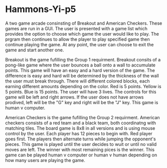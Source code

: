 # Hammons-Yi-p5
A two game arcade consinsting of Breakout and American Checkers. These games are run in a GUI. The user is presented with a game list which provides the option to choose which game the user would like to play. The prgram then continues to allow the player to play specified game then continue playing the game. At any point, the user can choose to exit the game and start another one. 

Breakout is the game fufilling the Group 1 requirment. Breakout consits of a pong-like game where the user bounces a ball onto a wall to accumulate points. This game will have an easy and a hard version of the game. The difference is easy and hard will be determined by the thickness of the wall the user must break through. There will different colored blocks, each earning different amounts depending on the color. Red is 5 points. Yellow is 5 points. Blue is 15 points. The user will have 3 lives. The controls for this game will be left and right arrows. If the user does not have arrows prodived, left will be the "G" key and right will be the "J" key. This game is human v computer. 

American Checkers is the game fufilling the Group 2 requirment. American checkers consists of a red team and a black team, both coordinatng with matching tiles. The board game is 8x8 in all versions and is using mouse control by the user. Each player has 12 pieces to begin with. Red player goes first. The players then alternate turns while jumping the opponent's pieces. This game is played until the user decides to wuit or until no valid moves are left. The winner with most remaining pices is the winner. This game can be played human v computer or human v human depending on how many users are playing the game. 
